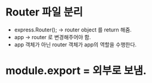 # Router 파일 분리
* express.Router(); -> router object 를 return 해줌.
* app -> router 로 변경해주어야 함.
* app 객체가 아닌 router 객체가 app의 역할을 수행한다.

# module.export = 외부로 보냄.
